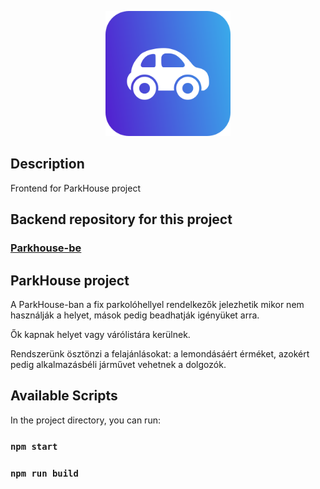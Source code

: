 <p align="center">
<a href="https://main--jocular-swan-c72969.netlify.app/" target="blank"><img src="./Logo.svg" width="200" alt="Logo" /></a>
</p>

## Description

Frontend for ParkHouse project

## Backend repository for this project
### [Parkhouse-be](https://github.com/KostyalBalint/parkhouse-be)

## ParkHouse project

A ParkHouse-ban a fix parkolóhellyel rendelkezők jelezhetik mikor nem használják a helyet, mások pedig beadhatják igényüket arra.

Ők kapnak helyet vagy várólistára kerülnek.

Rendszerünk ösztönzi a felajánlásokat:
a lemondásáért érméket, azokért pedig alkalmazásbéli járművet vehetnek a dolgozók.

## Available Scripts

In the project directory, you can run:

### `npm start`

### `npm run build`